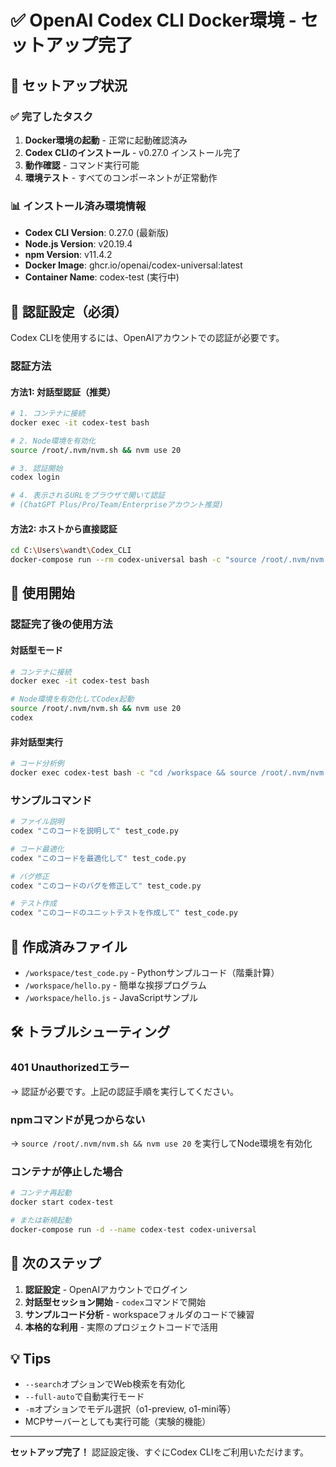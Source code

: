 # ✅ OpenAI Codex CLI Docker環境 - セットアップ完了

## 🎉 セットアップ状況

### ✅ 完了したタスク
1. **Docker環境の起動** - 正常に起動確認済み
2. **Codex CLIのインストール** - v0.27.0 インストール完了
3. **動作確認** - コマンド実行可能
4. **環境テスト** - すべてのコンポーネントが正常動作

### 📊 インストール済み環境情報
- **Codex CLI Version**: 0.27.0 (最新版)
- **Node.js Version**: v20.19.4
- **npm Version**: v11.4.2
- **Docker Image**: ghcr.io/openai/codex-universal:latest
- **Container Name**: codex-test (実行中)

## 🔐 認証設定（必須）

Codex CLIを使用するには、OpenAIアカウントでの認証が必要です。

### 認証方法

#### 方法1: 対話型認証（推奨）
```bash
# 1. コンテナに接続
docker exec -it codex-test bash

# 2. Node環境を有効化
source /root/.nvm/nvm.sh && nvm use 20

# 3. 認証開始
codex login

# 4. 表示されるURLをブラウザで開いて認証
# (ChatGPT Plus/Pro/Team/Enterpriseアカウント推奨)
```

#### 方法2: ホストから直接認証
```bash
cd C:\Users\wandt\Codex_CLI
docker-compose run --rm codex-universal bash -c "source /root/.nvm/nvm.sh && nvm use 20 && codex login"
```

## 🚀 使用開始

### 認証完了後の使用方法

#### 対話型モード
```bash
# コンテナに接続
docker exec -it codex-test bash

# Node環境を有効化してCodex起動
source /root/.nvm/nvm.sh && nvm use 20
codex
```

#### 非対話型実行
```bash
# コード分析例
docker exec codex-test bash -c "cd /workspace && source /root/.nvm/nvm.sh && nvm use 20 && codex exec 'test_code.pyを最適化して' test_code.py"
```

### サンプルコマンド

```bash
# ファイル説明
codex "このコードを説明して" test_code.py

# コード最適化
codex "このコードを最適化して" test_code.py

# バグ修正
codex "このコードのバグを修正して" test_code.py

# テスト作成
codex "このコードのユニットテストを作成して" test_code.py
```

## 📁 作成済みファイル

- `/workspace/test_code.py` - Pythonサンプルコード（階乗計算）
- `/workspace/hello.py` - 簡単な挨拶プログラム
- `/workspace/hello.js` - JavaScriptサンプル

## 🛠️ トラブルシューティング

### 401 Unauthorizedエラー
→ 認証が必要です。上記の認証手順を実行してください。

### npmコマンドが見つからない
→ `source /root/.nvm/nvm.sh && nvm use 20` を実行してNode環境を有効化

### コンテナが停止した場合
```bash
# コンテナ再起動
docker start codex-test

# または新規起動
docker-compose run -d --name codex-test codex-universal
```

## 📝 次のステップ

1. **認証設定** - OpenAIアカウントでログイン
2. **対話型セッション開始** - `codex`コマンドで開始
3. **サンプルコード分析** - workspaceフォルダのコードで練習
4. **本格的な利用** - 実際のプロジェクトコードで活用

## 💡 Tips

- `--search`オプションでWeb検索を有効化
- `--full-auto`で自動実行モード
- `-m`オプションでモデル選択（o1-preview, o1-mini等）
- MCPサーバーとしても実行可能（実験的機能）

---

**セットアップ完了！** 認証設定後、すぐにCodex CLIをご利用いただけます。
